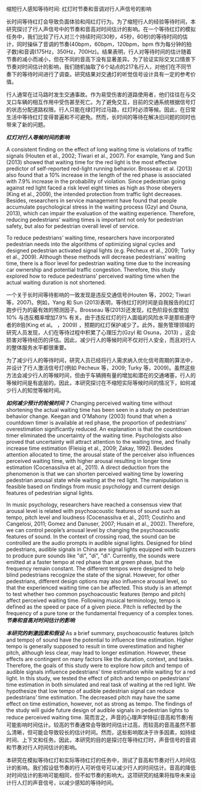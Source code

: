 缩短行人感知等待时间: 红灯时节奏和音调对行人声信号的影响

长时间等待红灯会导致负面体验和闯红灯行为。为了缩短行人的经验等待时间，本研究探讨了行人声信号中的节奏和音高对时间估计的影响。在一个等待红灯的模拟任务中，我们比较了行人对三个持续时间(30秒，45秒，60秒)的等待时间的估计，同时操纵了音调的节奏(40bpm，60bpm，120bpm，bpm 作为每分钟的拍子数)和音调(175Hz，350Hz，700Hz)。结果表明，行人对等待时间的估计随着节奏的减小而减小，但在不同的音高下没有显著差异。为了验证实际交叉口情景下节奏对时间估计的影响，我们随机抽取了6个站点的217名行人，对他们在不同节奏下的等待时间进行了调查。研究结果对交通灯的听觉信号设计具有一定的参考价值。


行人通常在过马路时发生交通事故。作为易受伤害的道路使用者，他们往往在与交叉口车辆的相互作用中受伤甚至死亡。为了避免交互，目前的交通系统根据信号灯的状态分配道路权限。行人只能在绿灯时过马路，红灯时必须等候。因此，在日常生活中等待红灯变得普遍和不可避免。然而，长时间的等待在解决旧问题的同时也带来了新的问题。

***红灯对行人等候时间的影响***

A consistent finding on the effect of long waiting time is violations of traffic signals (Houten et al., 2002; Tiwari et al., 2007). For example, Yang and Sun (2013) showed that waiting time for the red light is the most effective predictor of self-reported red-light running behavior. Brosseau et al. (2013) also found that a 10% increase in the length of the red phase is associated with 7.9% increase in the probability of violation. Since pedestrian going against red light faced a risk level eight times as high as those obeyers (King et al., 2009), the intended protection from traffic light decreases. Besides, researchers in service management have found that people accumulate psychological stress in the waiting process (Gzyl and Osuna, 2013), which can impair the evaluation of the waiting experience. Therefore, reducing pedestrians’ waiting times is important not only for pedestrian safety, but also for pedestrian overall level of service.

To reduce pedestrians’ waiting time, researchers have incorporated pedestrian needs into the algorithms of optimizing signal cycles and designed pedestrian activated signal lights (e.g. Pécheux et al., 2009; Turky et al., 2009). Although these methods will decrease pedestrians’ waiting time, there is a floor level for pedestrian waiting time due to the increasing car ownership and potential traffic congestion. Therefore, this study explored how to reduce pedestrians’ perceived waiting time when the actual waiting duration is not shortened.

一个关于长时间等待影响的一致发现是违反交通信号(Houten 等，2002; Tiwari 等，2007)。例如，Yang 和 Sun (2013)表明，等待红灯的时间是自我报告的红灯跑步行为的最有效的预测因子。Brosseau 等(2013)还发现，红色阶段长度增加10% 与违反概率增加7.9% 有关。由于违反红灯的行人面临的风险水平是那些遵守者的8倍(King et al。 ，2009) ，预期的红灯保护减少了。此外，服务管理领域的研究人员发现，人们在等待过程中积累了心理压力(Gzyl 和 Osuna，2013) ，这会损害对等待经历的评估。因此，减少行人的等候时间不仅对行人安全，而且对行人的整体服务水平都很重要。

为了减少行人的等待时间，研究人员已经将行人需求纳入优化信号周期的算法中，并设计了行人激活信号灯(例如 Pécheux 等，2009; Turky 等，2009)。虽然这些方法会减少行人的等候时间，但由于车辆拥有量的增加和潜在的交通堵塞，行人的等候时间是有底层的。因此，本研究探讨在不缩短实际等候时间的情况下，如何减少行人的知觉等候时间。

***如何减少预计的轮候时间？***
Changing perceived waiting time without shortening the actual waiting time has been seen in a study on pedestrian behavior change. Keegan and O’Mahony (2003) found that when a countdown timer is available at red phase, the proportion of pedestrians’ overestimation significantly reduced. An explanation is that the countdown timer eliminated the uncertainty of the waiting time. Psychologists also proved that uncertainty will attract attention to the waiting time, and finally increase time estimation (Fleisig et al., 2009; Zakay, 1992). Besides attention allocated to time, the arousal state of the perceiver also influences perceived waiting time, with higher arousal resulting in longer time estimation (Cocenassilva et al., 2011). A direct deduction from the phenomenon is that we can shorten perceived waiting time by lowering pedestrian arousal state while waiting at the red light. The manipulation is feasible based on findings from music psychology and current design features of pedestrian signal lights.

In music psychology, researchers have reached a consensus view that arousal level is related with psychoacoustic features of sound such as tempo, pitch level and loudness (Cocenassilva et al., 2011; Coutinho and Cangelosi, 2011; Gomez and Danuser, 2007; Husain et al., 2002). Therefore, we can control people’s arousal level by changing the psychoacoustic features of sound. In the context of crossing road, the sound can be controlled are the audio prompts in audible signal lights. Designed for blind pedestrians, audible signals in China are signal lights equipped with buzzers to produce pure sounds like "di", "di", "di". Currently, the sounds were emitted at a faster tempo at red phase than at green phase, but the frequency remain constant. The different tempos were designed to help blind pedestrians recognize the state of the signal. However, for other pedestrians, different design options may also influence arousal level, so that the experienced waiting time can be affected. This study is an attempt to test whether two common psychoacoustic features (tempo and pitch) affect perceived waiting time. Following musical terminology, tempo is defined as the speed or pace of a given piece. Pitch is reflected by the frequency of a pure tone or the fundamental frequency of a complex tones.
***节奏和音高对时间估计的影响***

***本研究的刺激因素和假设***
As a brief summary, psychoacoustic features (pitch and tempo) of sound have the potential to influence time estimation. Higher tempo is generally supposed to result in time overestimation and higher pitch, although less clear, may lead to longer estimation. However, these effects are contingent on many factors like the duration, context, and tasks. Therefore, the goals of this study were to explore how pitch and tempo of audible signals influence pedestrians’ time estimation while waiting for a red light. 
In this study, we tested the effect of pitch and tempo on pedestrians’ time estimation in both simulated and real task of waiting at the red light. We hypothesize that low tempo of audible pedestrian signal can reduce pedestrians’ time estimation. The decreased pitch may have the same effect on time estimation, however, not as strong as tempo. The findings of the study will guide future design of audible signals in pedestrian lights to reduce perceived waiting time.
简而言之，声音的心理声学特征(音高和节奏)有可能影响时间估计。较高的节奏通常会导致时间估计过高，而较高的音高虽然不那么清晰，但可能会导致较长的估计时间。然而，这些影响取决于许多因素，如持续时间、上下文和任务。因此，本研究的目的是探讨在等待红灯时，声音信号的音调和节奏对行人时间估计的影响。

本研究在模拟等待红灯和实际等待红灯的任务中，测试了音高和节奏对行人时间估计的影响。我们假设低节奏的行人可听信号可以减少行人的时间估计。音高的降低对时间估计的影响可能相同，但不如节奏的影响大。这项研究的结果将指导未来设计行人灯的声音信号，以减少感知的等待时间。